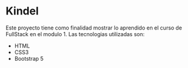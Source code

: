 # Kindel
Este proyecto tiene como finalidad mostrar lo aprendido en el curso de FullStack en el modulo 1.
Las tecnologias utilizadas son:
- HTML
- CSS3
- Bootstrap 5